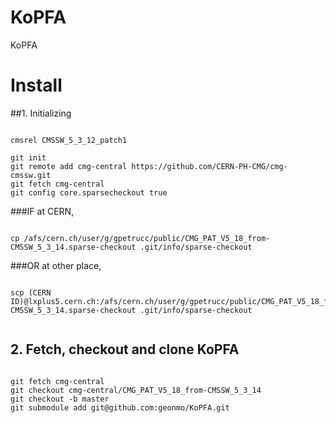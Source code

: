 KoPFA
=====

KoPFA

# Install
##1. Initializing
<pre><code>
cmsrel CMSSW_5_3_12_patch1

git init
git remote add cmg-central https://github.com/CERN-PH-CMG/cmg-cmssw.git
git fetch cmg-central
git config core.sparsecheckout true
</code></pre>

###IF at CERN,
<pre><code>
cp /afs/cern.ch/user/g/gpetrucc/public/CMG_PAT_V5_18_from-CMSSW_5_3_14.sparse-checkout .git/info/sparse-checkout
</code></pre>
###OR at other place,
<pre><code>
scp (CERN ID)@lxplus5.cern.ch:/afs/cern.ch/user/g/gpetrucc/public/CMG_PAT_V5_18_from-CMSSW_5_3_14.sparse-checkout .git/info/sparse-checkout

</code></pre>

## 2. Fetch, checkout and clone KoPFA
<pre><code>
git fetch cmg-central
git checkout cmg-central/CMG_PAT_V5_18_from-CMSSW_5_3_14
git checkout -b master
git submodule add git@github.com:geonmo/KoPFA.git
</code></pre>
